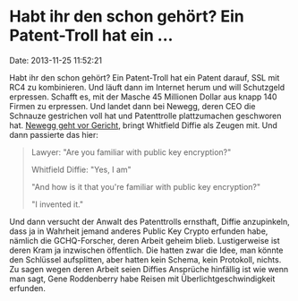 Habt ihr den schon gehört? Ein Patent-Troll hat ein \...
========================================================

Date: 2013-11-25 11:52:21

Habt ihr den schon gehört? Ein Patent-Troll hat ein Patent darauf, SSL
mit RC4 zu kombinieren. Und läuft dann im Internet herum und will
Schutzgeld erpressen. Schafft es, mit der Masche 45 Millionen Dollar aus
knapp 140 Firmen zu erpressen. Und landet dann bei Newegg, deren CEO die
Schnauze gestrichen voll hat und Patenttrolle plattzumachen geschworen
hat. [Newegg geht vor
Gericht](http://arstechnica.com/tech-policy/2013/11/newegg-trial-crypto-legend-diffie-takes-the-stand-to-knock-out-patent/),
bringt Whitfield Diffie als Zeugen mit. Und dann passierte das hier:

> Lawyer: \"Are you familiar with public key encryption?\"
>
> Whitfield Diffie: \"Yes, I am\"
>
> \"And how is it that you\'re familiar with public key encryption?\"
>
> \"I invented it.\"

Und dann versucht der Anwalt des Patenttrolls ernsthaft, Diffie
anzupinkeln, dass ja in Wahrheit jemand anderes Public Key Crypto
erfunden habe, nämlich die GCHQ-Forscher, deren Arbeit geheim blieb.
Lustigerweise ist deren Kram ja inzwischen öffentlich. Die hatten zwar
die Idee, man könnte den Schlüssel aufsplitten, aber hatten kein Schema,
kein Protokoll, nichts. Zu sagen wegen deren Arbeit seien Diffies
Ansprüche hinfällig ist wie wenn man sagt, Gene Roddenberry habe Reisen
mit Überlichtgeschwindigkeit erfunden.
